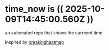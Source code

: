 # time_now is (( 2025-10-09T14:45:00.560Z ))

an automated repo that shows the currnent time

inspired by [breakingheatmap](https://github.com/breakingheatmap/breakingheatmap)